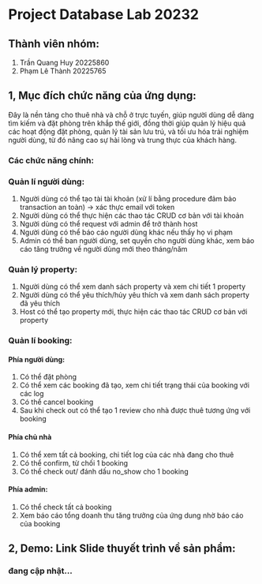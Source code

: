 # Project Database Lab 20232

## Thành viên nhóm:
1. Trần Quang Huy 20225860
2. Phạm Lê Thành 20225765

## 1, Mục đích chức năng của ứng dụng: 
 Đây là nền tảng cho thuê nhà và chỗ ở trực tuyến, giúp người dùng dễ dàng tìm kiếm và đặt phòng trên khắp thế giới, đồng thời giúp quản lý hiệu quả các hoạt động đặt phòng, quản lý tài sản lưu trú, và tối ưu hóa trải nghiệm người dùng, từ đó nâng cao sự hài lòng và trung thực của khách hàng.

### Các chức năng chính:

### Quản lí người dùng:
1. Người dùng có thể tạo tài tài khoản (xử lí bằng procedure đảm bảo transaction an toàn) -> xác thực email với token
2. Người dùng có thể thực hiện các thao tác CRUD cơ bản với tài khoản
3. Người dùng có thể request với admin để trở thành host
4. Người dùng có thể báo cáo người dùng khác nếu thấy họ vi phạm
5. Admin có thể ban người dùng, set quyền cho người dùng khác, xem báo cáo tăng trưởng về người dùng mới theo tháng/năm

### Quản lý property:
1. Người dùng có thể xem danh sách property và xem chi tiết 1 property
2. Người dùng có thể yêu thích/hủy yêu thích và xem danh sách property đã yêu thích
3. Host có thể tạo property mới, thực hiện các thao tác CRUD cơ bản với property

### Quản lí booking:
#### Phía người dùng:
1. Có thể đặt phòng
2. Có thể xem các booking đã tạo, xem chi tiết trạng thái của booking với các log
3. Có thể cancel booking
4. Sau khi check out có thể tạo 1 review cho nhà được thuê tương ứng với booking 
#### Phía chủ nhà
1. Có thể xem tất cả booking, chi tiết log của các nhà đang cho thuê
2. Có thể confirm, từ chối 1 booking
3. Có thể check out/ đánh dấu no_show cho 1 booking
#### Phía admin:
1. Có thể check tất cả booking
2. Xem báo cáo tổng doanh thu tăng trưởng của ứng dung nhờ báo cáo của booking

## 2, Demo: Link Slide thuyết trình về sản phẩm: 
### đang cập nhật...
